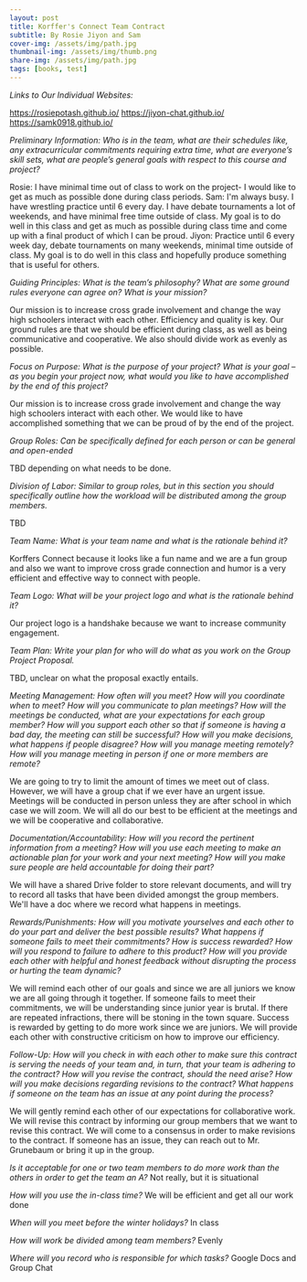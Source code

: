 ```yaml
---
layout: post
title: Korffer's Connect Team Contract
subtitle: By Rosie Jiyon and Sam
cover-img: /assets/img/path.jpg
thumbnail-img: /assets/img/thumb.png
share-img: /assets/img/path.jpg
tags: [books, test]
---
```

*Links to Our Individual Websites:*

https://rosiepotash.github.io/
https://jiyon-chat.github.io/
https://samk0918.github.io/

*Preliminary Information: Who is in the team, what are their schedules like, any extracurricular commitments requiring extra time, what are everyone’s skill sets, what are people’s general goals with respect to this course and project?*

Rosie: I have minimal time out of class to work on the project- I would like to get as much as possible done during class periods.
Sam: I'm always busy. I have wrestling practice until 6 every day. I have debate tournaments a lot of weekends, and have minimal free time outside of class. My goal is to do well in this class and get as much as possible during class time and come up with a final product of which I can be proud.
Jiyon: Practice until 6 every week day, debate tournaments on many weekends, minimal time outside of class. My goal is to do well in this class and hopefully produce something that is useful for others.

*Guiding Principles: What is the team’s philosophy? What are some ground rules everyone can agree on? What is your mission?*

Our mission is to increase cross grade involvement and change the way high schoolers interact with each other. Efficiency and quality is key. Our ground rules are that we should be efficient during class, as well as being communicative and cooperative. We also should divide work as evenly as possible.

*Focus on Purpose: What is the purpose of your project? What is your goal – as you begin your project now, what would you like to have accomplished by the end of this project?*

Our mission is to increase cross grade involvement and change the way high schoolers interact with each other. We would like to have accomplished something that we can be proud of by the end of the project.

*Group Roles: Can be specifically defined for each person or can be general and open-ended*

TBD depending on what needs to be done.

*Division of Labor: Similar to group roles, but in this section you should specifically outline how the workload will be distributed among the group members.*

TBD

*Team Name: What is your team name and what is the rationale behind it?*

Korffers Connect because it looks like a fun name and we are a fun group and also we want to improve cross grade connection and humor is a very efficient and effective way to connect with people.

*Team Logo: What will be your project logo and what is the rationale behind it?*

Our project logo is a handshake because we want to increase community engagement.

*Team Plan: Write your plan for who will do what as you work on the Group Project Proposal.*

TBD, unclear on what the proposal exactly entails.

*Meeting Management: How often will you meet? How will you coordinate when to meet? How will you communicate to plan meetings? How will the meetings be conducted, what are your expectations for each group member? How will you support each other so that if someone is having a bad day, the meeting can still be successful? How will you make decisions, what happens if people disagree? How will you manage meeting remotely? How will you manage meeting in person if one or more members are remote?*

We are going to try to limit the amount of times we meet out of class. However, we will have a group chat if we ever have an urgent issue. Meetings will be conducted in person unless they are after school in which case we will zoom. We will all do our best to be efficient at the meetings and we will be cooperative and collaborative.

*Documentation/Accountability: How will you record the pertinent information from a meeting? How will you use each meeting to make an actionable plan for your work and your next meeting? How will you make sure people are held accountable for doing their part?*

We will have a shared Drive folder to store relevant documents, and will try to record all tasks that have been divided amongst the group members. We'll have a doc where we record what happens in meetings.

*Rewards/Punishments: How will you motivate yourselves and each other to do your part and deliver the best possible results? What happens if someone fails to meet their commitments? How is success rewarded? How will you respond to failure to adhere to this product? How will you provide each other with helpful and honest feedback without disrupting the process or hurting the team dynamic?*

We will remind each other of our goals and since we are all juniors we know we are all going through it together. If someone fails to meet their commitments, we will be understanding since junior year is brutal. If there are repeated infractions, there will be stoning in the town square. Success is rewarded by getting to do more work since we are juniors. We will provide each other with constructive criticism on how to improve our efficiency.

*Follow-Up: How will you check in with each other to make sure this contract is serving the needs of your team and, in turn, that your team is adhering to the contract? How will you revise the contract, should the need arise? How will you make decisions regarding revisions to the contract? What happens if someone on the team has an issue at any point during the process?*

We will gently remind each other of our expectations for collaborative work. We will revise this contract by informing our group members that we want to revise this contract. We will come to a consensus in order to make revisions to the contract. If someone has an issue, they can reach out to Mr. Grunebaum or bring it up in the group.

*Is it acceptable for one or two team members to do more work than the others in order to get the team an A?* Not really, but it is situational

*How will you use the in-class time?* We will be efficient and get all our work done 

*When will you meet before the winter holidays?* In class

*How will work be divided among team members?* Evenly

*Where will you record who is responsible for which tasks?* Google Docs and Group Chat
